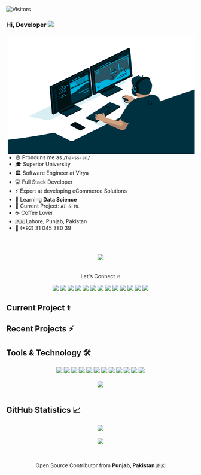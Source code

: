 ![Visitors](https://visitor-badge.glitch.me/badge?page_id=Hassansajjad4it.HassanSajjad)


### Hi, Developer <img src="https://media.giphy.com/media/hvRJCLFzcasrR4ia7z/giphy.gif" width="25px">
<img align="right" alt="Developer Usama Sarwar" src="code.gif" width="500" height="320" />

- 😄 Pronouns me as `/ha-ss-an/`
- 🎓 Superior University
- 🏛 Software Engineer at Virya
- 💻 Full Stack Developer
- ⚡ Expert at developing eCommerce Solutions
- 🌱 Learning **Data Science**
- 🔭 Current Project: `AI & ML`
- ☕️ Coffee Lover
- 🇵🇰 Lahore, Punjab, Pakistan
- 📱 (+92) 31 045 380 39 

<br><br>
<div align="center">
<a href="https://stars.github.com/nominate/">
    <img src="https://img.shields.io/badge/Nominate_Usama_as_GitHub_Star-@UsamaSarwar-D50000?logo=GitHub&logoColor=white"/>
</a>
<br><br>
<p align="center"> Let's Connect 🔥</p>
<a href="https://hassansajjad4it.github.io/">
<img src="https://img.shields.io/badge/Portfolio-000000?style=for-the-badge&logo=opsgenie&logoColor=ffffff"></a> 
<a href="https://github.com/usamasarwar/">
<img src="https://img.shields.io/badge/Github-211F1F?style=for-the-badge&logo=GitHub&logoColor=ffffff"></a> 
<a href="https://www.youtube.com/UsamaSarwar?sub_confirmation=1">
<img src="https://img.shields.io/badge/Youtube-FF0000?style=for-the-badge&logo=Youtube&logoColor=ffffff"></a>
<a href="https://www.linkedin.com/in/UsamaSarwarOfficial/">
<img src="https://img.shields.io/badge/Linkedin-0077B5?style=for-the-badge&logo=Linkedin&logoColor=ffffff"></a>
<a href="https://www.facebook.com/UsamaSarwarOfficial/">
<img src="https://img.shields.io/badge/Facebook-1877F2?style=for-the-badge&logo=Facebook&logoColor=ffffff"></a>
<a href="https://www.twitter.com/UsamaSarwarPro/">
<img src="https://img.shields.io/badge/Twitter-08A0E9?style=for-the-badge&logo=Twitter&logoColor=ffffff"></a>
<a href="https://www.instagram.com/UsamaSarwarOfficial/">
<img src="https://img.shields.io/badge/Instagram-DD2A7B?style=for-the-badge&logo=Instagram&logoColor=ffffff"></a>
<a href="https://www.google.com/search?q=usama+sarwar&oq=usama+sarwar&aqs=chrome..69i57j69i60l3j69i59j0i22i30l2.2577j0j1&sourceid=chrome&ie=UTF-8#lrd=0x39226921efdfec55:0xb750ccab89177cc9,1,,,">
<img src="https://img.shields.io/badge/Reviews-211F1F?style=for-the-badge&logo=google&logoColor=ffffff"></a>
<a href="https://ask.fm/usamasarwarofficial">
<img src="https://img.shields.io/badge/ASK.fm-DB3552?style=for-the-badge&logo=askfm&logoColor=ffffff"></a>
<a href="mailto:UsamaSarwarOfficial@gmail.com">
<img src="https://img.shields.io/badge/Gmail-D44638?style=for-the-badge&logo=gmail&logoColor=ffffff"></a>
<a href="https://m.me/UsamaSarwarOfficial/">
<img src="https://img.shields.io/badge/Chat-1877F2?style=for-the-badge&logo=Messenger&logoColor=ffffff"></a>
<a href="https://wa.me/923100007773?text=%23Github">
<img src="https://img.shields.io/badge/Chat-25D366?style=for-the-badge&logo=WhatsApp&logoColor=ffffff"></a>
<a href="https://wa.me/923100007773?text=Thank%20you%20for%20supporting%20me%20%E2%9D%A4%0ABank%20Account%20Details%0ATitle%3A%20USAMA%20SARWAR%0AIBAN%3A%20PK90HABB0022417901576303">
<img src="https://img.shields.io/badge/Support-Developer-784fff?style=for-the-badge&logo=buy-me-a-coffee&logoColor=ffffff"></a>
</div>
    
## Current Project ⚕



## Recent Projects ⚡



## Tools & Technology 🛠
<div align="center">
<!-- <p align="center"></p> -->
<img src="https://img.shields.io/badge/Flutter-02569B?style=for-the-badge&logo=flutter&logoColor=white" />
<img src="https://img.shields.io/badge/Dart-0175C2?style=for-the-badge&logo=dart&logoColor=white" />
<img src="https://img.shields.io/badge/C++-00599C?style=for-the-badge&logo=cplusplus&logoColor=white" />
<img src="https://img.shields.io/badge/C_Sharp-239120?style=for-the-badge&logo=csharp&logoColor=white" />
<img src="https://img.shields.io/badge/Java-007396?style=for-the-badge&logo=java&logoColor=white" />
<img src="https://img.shields.io/badge/JavaScript-F7DF1E?style=for-the-badge&logo=javascript&logoColor=white" />
<img src="https://img.shields.io/badge/Python-FFD43B?style=for-the-badge&logo=python&logoColor=white"/>
<img src="https://img.shields.io/badge/firebase-ffca28?style=for-the-badge&logo=firebase&logoColor=white" />
<img src="https://img.shields.io/badge/Git-F05032?style=for-the-badge&logo=git&logoColor=white" />
<img src="https://img.shields.io/badge/Adobe_Photoshop-00aeff?style=for-the-badge&logo=Adobe%20photoshop&logoColor=white"/>
<img src="https://img.shields.io/badge/Adobe_Illustrator-ff9900?style=for-the-badge&logo=Adobe-illustrator&logoColor=white" />
<img src="https://img.shields.io/badge/Adobe_XD-FF61F6?style=for-the-badge&logo=Adobe%20XD&logoColor=white" />
<br><br>
<img align="center"  src="https://github-readme-stats.vercel.app/api/top-langs/?username=UsamaSarwar&theme=dark&layout=compact&langs_count=20&hide_title=true"/>
</div>
<br>

## GitHub Statistics 📈

<div align="center">
    <img align="center" src="https://github-readme-stats.vercel.app/api?username=UsamaSarwar&theme=dark&hide_title=true&include_all_commits=true"/>
</div><br>
<div align="center">  
<img align="center" src="https://github-profile-trophy.vercel.app/?username=UsamaSarwar&margin-w=15&margin-h=15" />
<!-- [![Usama Sarwar Achievements](https://github-profile-trophy.vercel.app/?username=UsamaSarwar&margin-w=15&margin-h=15)](https://github-profile-trophy.vercel.app/?username=UsamaSarwar&margin-w=15&margin-h=15) -->
</div>
<br><br>
<p align="center">Open Source Contributor from <b>Punjab, Pakistan</b> 🇵🇰 </p>
